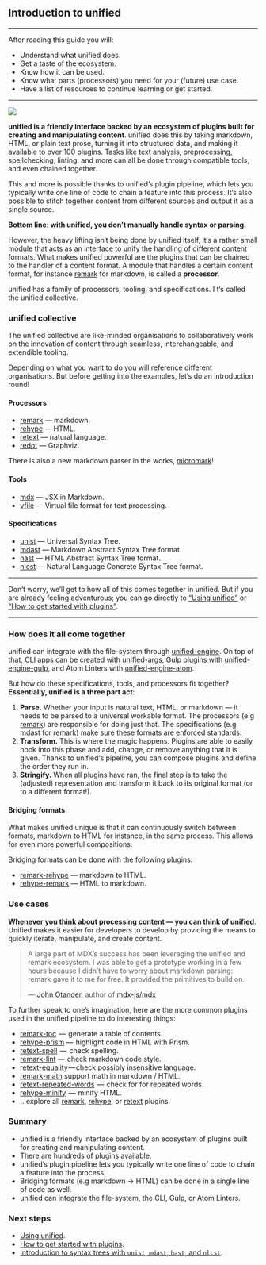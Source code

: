 ## Introduction to unified

* * *

After reading this guide you will:

*   Understand what unified does.
*   Get a taste of the ecosystem.
*   Know how it can be used.
*   Know what parts (processors) you need for your (future) use case.
*   Have a list of resources to continue learning or get started.

* * *

![](https://cdn-images-1.medium.com/max/2600/1*j0qPjM4niq2S5kH9So1xww.png)

**unified is a friendly interface backed by an ecosystem of plugins built for
creating and manipulating content**. unified does this by taking markdown, HTML,
or plain text prose, turning it into structured data, and making it available
to over 100 plugins. Tasks like text analysis, preprocessing, spellchecking,
linting, and more can all be done through compatible tools, and even chained
together.

This and more is possible thanks to unified’s plugin pipeline, which lets you
typically write one line of code to chain a feature into this process.
It’s also possible to stitch together content from different sources
 and output it as a single source.

**Bottom line: with unified, you don’t manually handle syntax or parsing.**

However, the heavy lifting isn‘t being done by unified itself, it‘s a rather
small module that acts as an interface to unify the handling of different
content formats. What makes unified powerful are the plugins that can be chained
to the handler of a content format. A module that handles a certain content
 format, for instance [remark][remark] for markdown, is called a **processor**.

unified has a family of processors, tooling, and specifications. I
t‘s called the unified collective.

### unified collective

The unified collective are like-minded organisations to collaboratively work
on the innovation of content through seamless, interchangeable,
and extendible tooling.

Depending on what you want to do you will reference different organisations.
But before getting into the examples, let‘s do an introduction round!

#### Processors

*   [remark][remark] — markdown.
*   [rehype][rehype] — HTML.
*   [retext][retext] — natural language.
*   [redot][redot] — Graphviz.

There is also a new markdown parser in the works, [micromark][micromark]!

#### Tools

*   [mdx][mdx] — JSX in Markdown.
*   [vfile][vfile] — Virtual file format for text processing.

#### Specifications

*   [unist][unist] — Universal Syntax Tree.
*   [mdast][mdast] — Markdown Abstract Syntax Tree format.
*   [hast][hast] — HTML Abstract Syntax Tree format.
*   [nlcst][nlcst] — Natural Language Concrete Syntax Tree format.

* * *

Don‘t worry, we‘ll get to how all of this comes together in unified.
But if you are already feeling adventurous; you can go directly to
[“Using unified”](<>) or [“How to get started with plugins”](<>).

* * *

### How does it all come together

unified can integrate with the file-system through
[unified-engine][unified-engine]. On top of that, CLI apps can be created with
[unified-args][unified-args], Gulp plugins with
[unified-engine-gulp][unified-engine-gulp], and Atom Linters with
[unified-engine-atom][unified-engine-atom].

But how do these specifications, tools, and processors fit together?
**Essentially, unified is a three part act**:

1.  **Parse.** Whether your input is natural text, HTML, or markdown
    — it needs to be parsed to a universal workable format.
    The processors (e.g [remark][remark]) are responsible for doing just that.
    The specifications (e.g [mdast][mdast] for remark) make sure these formats
    are enforced standards.
2.  **Transform.** This is where the magic happens. Plugins are able to easily
    hook into this phase and add, change, or remove anything that it is given.
    Thanks to unified‘s pipeline, you can compose plugins and define the order
    they run in.
3.  **Stringify.** When all plugins have ran, the final step is to take the
    (adjusted) representation and transform it back to its original format
    (or to a different format!).

#### Bridging formats

What makes unified unique is that it can continuously switch between formats,
markdown to HTML for instance, in the same process.
This allows for even more powerful compositions.

Bridging formats can be done with the following plugins:

*   [remark-rehype][remark-rehype] — markdown to HTML.
*   [rehype-remark][rehype-remark] — HTML to markdown.

### Use cases

**Whenever you think about processing content — you can think of unified**.
Unified makes it easier for developers to develop by providing the means to
quickly iterate, manipulate, and create content.

> A large part of MDX’s success has been leveraging the unified and remark
> ecosystem. I was able to get a prototype working in a few hours because
> I didn’t have to worry about markdown parsing: remark gave it to me for free.
> It provided the primitives to build on.
>
> — [John Otander][john], author of [mdx-js/mdx][mdx]

To further speak to one’s imagination, here are the more common plugins used in
the unified pipeline to do interesting things:

*   [remark-toc][remark-toc]  —  generate a table of contents.
*   [rehype-prism][rehype-prism] —  highlight code in HTML with Prism.
*   [retext-spell][retext-spell]  —  check spelling.
*   [remark-lint][remark-lint] —  check markdown code style.
*   [retext-equality][retext-equality] — check possibly insensitive language.
*   [remark-math][remark-math] support math in markdown / HTML.
*   [retext-repeated-words][retext-repeated-words]
     —  check for for repeated words.
*   [rehype-minify][rehype-minify]  —  minify HTML.
*   …explore all [remark][all-remark-plugins], [rehype][all-rehype-plugins],
    or [retext][all-retext-plugins] plugins.

### Summary

*   unified is a friendly interface backed by an ecosystem of plugins built for
    creating and manipulating content.
*   There are hundreds of plugins available.
*   unified’s plugin pipeline lets you typically write one line of code to chain
    a feature into the process.
*   Bridging formats (e.g markdown -> HTML) can be done in a single line of
    code as well.
*   unified can integrate the file-system, the CLI, Gulp, or Atom Linters.

### Next steps

*   [Using unified](<>).
*   [How to get started with plugins](<>).
*   [Introduction to syntax trees with `unist`, `mdast`, `hast`, and `nlcst`](<>).

[remark]: https://github.com/remarkjs/remark

[rehype]: https://github.com/rehypejs/rehype

[retext]: https://github.com/retextjs/retext

[redot]: https://github.com/redotjs/redot

[micromark]: https://github.com/micromark/micromark

[mdx]: https://github.com/mdx-js/mdx

[vfile]: https://github.com/vfile/vfile/

[unist]: https://github.com/syntax-tree/unist

[mdast]: https://github.com/syntax-tree/mdast

[hast]: https://github.com/syntax-tree/hast

[nlcst]: https://github.com/syntax-tree/nlcst

[john]: https://github.com/johno/

[remark-rehype]: https://github.com/remarkjs/remark-rehype/

[rehype-remark]: https://github.com/rehypejs/rehype-remark

[unified-engine]: https://github.com/unifiedjs/unified-engine

[unified-args]: https://github.com/unifiedjs/unified-args

[unified-engine-gulp]: https://github.com/unifiedjs/unified-engine-gulp

[unified-engine-atom]: https://github.com/unifiedjs/unified-engine-atom

[remark-toc]: https://github.com/remarkjs/remark-toc

[rehype-prism]: https://github.com/mapbox/rehype-prism

[retext-spell]: https://github.com/retextjs/retext-spell

[remark-lint]: https://github.com/remarkjs/remark-lint

[retext-equality]: https://github.com/retextjs/retext-equality

[remark-math]: https://github.com/Rokt33r/remark-math

[retext-repeated-words]: https://github.com/retextjs/retext-repeated-words

[rehype-minify]: https://github.com/rehypejs/rehype-minify

[all-remark-plugins]: https://github.com/topics/remark-plugin

[all-rehype-plugins]: https://github.com/topics/rehype-plugin

[all-retext-plugins]: https://github.com/topics/retext-plugin
